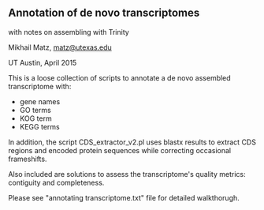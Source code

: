 Annotation of de novo transcriptomes
------------------------------------
with notes on assembling with Trinity

Mikhail Matz, matz@utexas.edu

UT Austin,  April 2015

This is a loose collection of scripts to annotate a de novo assembled transcriptome with:
- gene names
- GO terms
- KOG term
- KEGG terms

In addition, the script CDS_extractor_v2.pl uses blastx results to extract CDS regions and encoded protein sequences while correcting occasional frameshifts.

Also included are solutions to assess the transcriptome's quality metrics: contiguity and completeness.

Please see "annotating transcriptome.txt" file for detailed walkthorugh.
